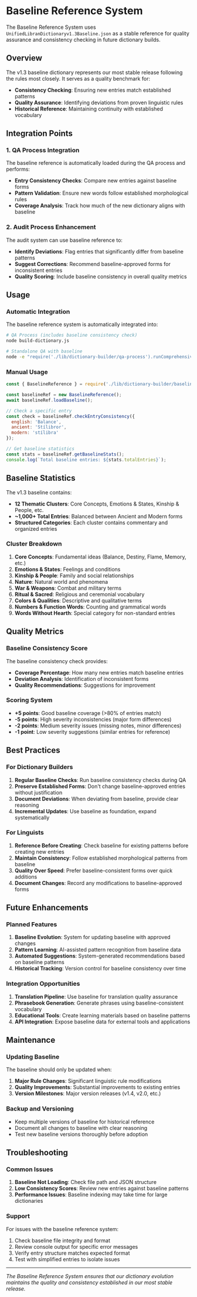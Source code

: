 # Baseline Reference System

The Baseline Reference System uses `UnifiedLibranDictionaryv1.3Baseline.json` as a stable reference for quality assurance and consistency checking in future dictionary builds.

## Overview

The v1.3 baseline dictionary represents our most stable release following the rules most closely. It serves as a quality benchmark for:

- **Consistency Checking**: Ensuring new entries match established patterns
- **Quality Assurance**: Identifying deviations from proven linguistic rules
- **Historical Reference**: Maintaining continuity with established vocabulary

## Integration Points

### 1. QA Process Integration

The baseline reference is automatically loaded during the QA process and performs:

- **Entry Consistency Checks**: Compare new entries against baseline forms
- **Pattern Validation**: Ensure new words follow established morphological rules
- **Coverage Analysis**: Track how much of the new dictionary aligns with baseline

### 2. Audit Process Enhancement

The audit system can use baseline reference to:

- **Identify Deviations**: Flag entries that significantly differ from baseline patterns
- **Suggest Corrections**: Recommend baseline-approved forms for inconsistent entries
- **Quality Scoring**: Include baseline consistency in overall quality metrics

## Usage

### Automatic Integration

The baseline reference system is automatically integrated into:

```bash
# QA Process (includes baseline consistency check)
node build-dictionary.js

# Standalone QA with baseline
node -e "require('./lib/dictionary-builder/qa-process').runComprehensiveQA()"
```

### Manual Usage

```javascript
const { BaselineReference } = require('./lib/dictionary-builder/baseline-reference');

const baselineRef = new BaselineReference();
await baselineRef.loadBaseline();

// Check a specific entry
const check = baselineRef.checkEntryConsistency({
  english: 'Balance',
  ancient: 'Stílibror',
  modern: 'stílibra'
});

// Get baseline statistics
const stats = baselineRef.getBaselineStats();
console.log(`Total baseline entries: ${stats.totalEntries}`);
```

## Baseline Statistics

The v1.3 baseline contains:

- **12 Thematic Clusters**: Core Concepts, Emotions & States, Kinship & People, etc.
- **~1,000+ Total Entries**: Balanced between Ancient and Modern forms
- **Structured Categories**: Each cluster contains commentary and organized entries

### Cluster Breakdown

1. **Core Concepts**: Fundamental ideas (Balance, Destiny, Flame, Memory, etc.)
2. **Emotions & States**: Feelings and conditions
3. **Kinship & People**: Family and social relationships
4. **Nature**: Natural world and phenomena
5. **War & Weapons**: Combat and military terms
6. **Ritual & Sacred**: Religious and ceremonial vocabulary
7. **Colors & Qualities**: Descriptive and qualitative terms
8. **Numbers & Function Words**: Counting and grammatical words
9. **Words Without Hearth**: Special category for non-standard entries

## Quality Metrics

### Baseline Consistency Score

The baseline consistency check provides:

- **Coverage Percentage**: How many new entries match baseline entries
- **Deviation Analysis**: Identification of inconsistent forms
- **Quality Recommendations**: Suggestions for improvement

### Scoring System

- **+5 points**: Good baseline coverage (>80% of entries match)
- **-5 points**: High severity inconsistencies (major form differences)
- **-2 points**: Medium severity issues (missing notes, minor differences)
- **-1 point**: Low severity suggestions (similar entries for reference)

## Best Practices

### For Dictionary Builders

1. **Regular Baseline Checks**: Run baseline consistency checks during QA
2. **Preserve Established Forms**: Don't change baseline-approved entries without justification
3. **Document Deviations**: When deviating from baseline, provide clear reasoning
4. **Incremental Updates**: Use baseline as foundation, expand systematically

### For Linguists

1. **Reference Before Creating**: Check baseline for existing patterns before creating new entries
2. **Maintain Consistency**: Follow established morphological patterns from baseline
3. **Quality Over Speed**: Prefer baseline-consistent forms over quick additions
4. **Document Changes**: Record any modifications to baseline-approved forms

## Future Enhancements

### Planned Features

1. **Baseline Evolution**: System for updating baseline with approved changes
2. **Pattern Learning**: AI-assisted pattern recognition from baseline data
3. **Automated Suggestions**: System-generated recommendations based on baseline patterns
4. **Historical Tracking**: Version control for baseline consistency over time

### Integration Opportunities

1. **Translation Pipeline**: Use baseline for translation quality assurance
2. **Phrasebook Generation**: Generate phrases using baseline-consistent vocabulary
3. **Educational Tools**: Create learning materials based on baseline patterns
4. **API Integration**: Expose baseline data for external tools and applications

## Maintenance

### Updating Baseline

The baseline should only be updated when:

1. **Major Rule Changes**: Significant linguistic rule modifications
2. **Quality Improvements**: Substantial improvements to existing entries
3. **Version Milestones**: Major version releases (v1.4, v2.0, etc.)

### Backup and Versioning

- Keep multiple versions of baseline for historical reference
- Document all changes to baseline with clear reasoning
- Test new baseline versions thoroughly before adoption

## Troubleshooting

### Common Issues

1. **Baseline Not Loading**: Check file path and JSON structure
2. **Low Consistency Scores**: Review new entries against baseline patterns
3. **Performance Issues**: Baseline indexing may take time for large dictionaries

### Support

For issues with the baseline reference system:

1. Check baseline file integrity and format
2. Review console output for specific error messages
3. Verify entry structure matches expected format
4. Test with simplified entries to isolate issues

---

*The Baseline Reference System ensures that our dictionary evolution maintains the quality and consistency established in our most stable release.*
